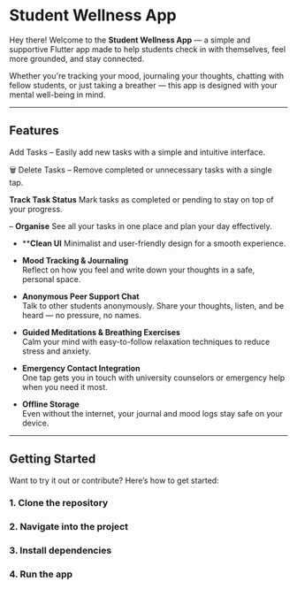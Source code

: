 # Student Wellness App

Hey there! 
Welcome to the **Student Wellness App** — a simple and supportive Flutter app made to help students check in with themselves, feel more grounded, and stay connected.

Whether you're tracking your mood, journaling your thoughts, chatting with fellow students, or just taking a breather — this app is designed with your mental well-being in mind.

---

##  Features


Add Tasks – Easily add new tasks with a simple and intuitive interface.

🗑️ Delete Tasks – Remove completed or unnecessary tasks with a single tap.

 **Track Task Status** 
    Mark tasks as completed or pending to stay on top of your progress.

–  **Organise** 
    See all your tasks in one place and plan your day effectively.

- ****Clean UI**
    Minimalist and user-friendly design for a smooth experience.


-  **Mood Tracking & Journaling**  
  Reflect on how you feel and write down your thoughts in a safe, personal space.

-  **Anonymous Peer Support Chat**  
  Talk to other students anonymously. Share your thoughts, listen, and be heard — no pressure, no names.

-  **Guided Meditations & Breathing Exercises**  
  Calm your mind with easy-to-follow relaxation techniques to reduce stress and anxiety.

-  **Emergency Contact Integration**  
  One tap gets you in touch with university counselors or emergency help when you need it most.

-  **Offline Storage**  
  Even without the internet, your journal and mood logs stay safe on your device.

---

##  Getting Started

Want to try it out or contribute? Here’s how to get started:

### 1. Clone the repository

### 2. Navigate into the project

### 3.  Install dependencies

### 4. Run the app
